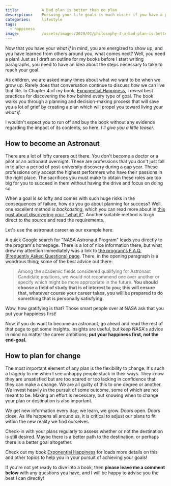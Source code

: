 ```yaml
---
title:			A bad plan is better than no plan
description:	Pursuing your life goals is much easier if you have a plan, even if it is a bad plan.
categories:		lifestyle
tags:
  - happiness
image:			/assets/images/2020/01/philosophy-4-a-bad-plan-is-better-than-no-plan.png
---
```



Now that you have your *what if* in mind, you are energized to show up, and you have learned from others around you, what comes next? Well, you need a plan! Just as I draft an outline for my books before I start writing paragraphs, you need to have an idea about the steps necessary to take to reach your goal.

As children, we are asked many times about what we want to be when we grow up. Rarely does that conversation continue to discuss *how* we can live that life. In Chapter 4 of my book, [Exponential Happiness](/book), I reveal best practices for discovering the *how* behind every type of goal. The book walks you through a planning and decision-making process that will save you a lot of grief by creating a plan which will propel you toward living your *what if*.

I wouldn't expect you to run off and buy the book without any evidence regarding the impact of its contents, so here, *I'll give you a little teaser.*

## How to become an Astronaut

There are a lot of lofty careers out there. You don't become a doctor or a pilot or an astronaut overnight. These are professions that you don't just fall in to after a period of post-university discovery during a gap year. These professions only accept the highest performers who have their passions in the right place. The sacrifices you must make to obtain these roles are too big for you to succeed in them without having the drive and focus on doing so. 

When a goal is so lofty and comes with such huge risks in the consequences of failure, how do you go about planning for success? Well, one excellent method is *backcasting*, which you can read more about in [this post about discovering your "what if"](/the-first-philosophy-find-your-what-if/). Another suitable method is to go direct to the source and read the requirements. 

Let's use the astronaut career as our example here.

A quick Google search for "NASA Astronaut Program" leads you directly to the program's homepage. There is a lot of nice information there, but what drew my attention immediately was a link to [the program's F.A.Q. (Frequently Asked Questions) page](https://astronauts.nasa.gov/content/faq.htm). There, in the opening paragraph is a wondrous thing; some of the best advice out there:

>Among the academic fields considered qualifying for Astronaut Candidate positions, we would not recommend one over another or specify which might be more appropriate in the future. **You should choose a field of study that is of interest to you; this will ensure that, whatever course your career takes, you will be prepared to do something that is personally satisfying.**

Wow, how gratifying is that? Those smart people over at NASA ask that you put your happiness first! 

Now, if you do want to become an astronaut, go ahead and read the rest of that page to get some insights. Insights are useful, but keep NASA's advice in mind no matter the career ambitions; **put your happiness first, not the end-goal.** 

## How to plan for change

The most important element of any plan is the flexibility to change. It's such a tragedy to me when I see unhappy people stuck in their ways. They know they are unsatisfied but are too scared or too lacking in confidence that they can make a change. We are all guilty of this to one degree or another. We invest heavily in the pursuit of some outcome, some of which are not meant to be. Making an effort is necessary, but knowing when to change your plan or destination is also important. 

We get new information every day; we learn, we grow. Doors open. Doors close. As life happens all around us, it is critical to adjust our plans to fit within the new reality we find ourselves.

Check-in with your plans regularly to assess whether or not the destination is still desired. Maybe there is a better path to the destination, or perhaps there is a better goal altogether. 

Check out my book [Exponential Happiness](/book) for loads more details on this and other topics to help you in your pursuit of achieving your goals! 

If you're not yet ready to dive into a book, then **please leave me a comment below** with any questions you have, and I will be happy to advise you the best I can directly!